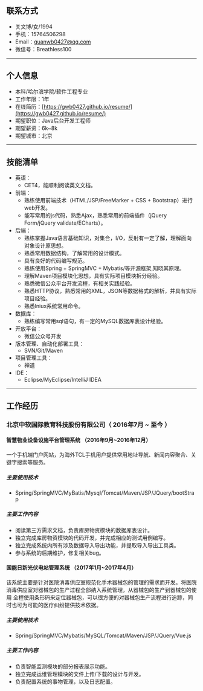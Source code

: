 ## 联系方式

- 关文博/女/1994
- 手机：15764506298
- Email：guanwb0427@qq.com
- 微信号：Breathless100

---
## 个人信息

 - 本科/哈尔滨学院/软件工程专业 
 - 工作年限：1年 
 - 在线简历：[https://gwb0427.github.io/resume/](https://gwb0427.github.io/resume/)
 - 期望职位：Java后台开发工程师
 - 期望薪资：6k~8k
 - 期望城市：北京
---
## 技能清单

- 英语：
	- CET4，能顺利阅读英文文档。
- 前端：
	- 熟练使用前端技术（HTML/JSP/FreeMarker + CSS + Bootstrap）进行web开发。
	- 能写常用的js代码，熟悉Ajax，熟悉常用的前端插件（jQuery Form/jQuery validate/ECharts）。
- 后端：
	- 熟练掌握Java语言基础知识，对集合，I/O，反射有一定了解，理解面向对象设计原思想。
	- 熟悉常用数据结构，了解常用的设计模式。
	- 具有良好的代码编写规范。
	- 熟练使用Spring + SpringMVC + Mybatis/等开源框架,知晓其原理。
	- 理解Maven项目模块化思想，具有实际项目模块拆分经验。
	- 熟悉微信公众平台开发流程，有相关实践经验。
	- 熟悉HTTP协议，熟悉常用的XML，JSON等数据格式的解析，并具有实际项目经验。
	- 熟悉lniux系统常用命令。
- 数据库：
	- 熟练编写常用sql语句，有一定的MySQL数据库表设计经验。
- 开放平台：
	- 微信公众号开发
- 版本管理、自动化部署工具：
	- SVN/Git/Maven
- 项目管理工具：
	- 禅道
- IDE：
	- Eclipse/MyEclipse/IntelliJ IDEA

---
## 工作经历 

### 北京中软国际教育科技股份有限公司（ 2016年7月 ~ 至今 ）

#### 智慧物业设备设施平台管理系统 （2016年9月~2016年12月）

一个手机端门户网站，为海外TCL手机用户提供常用地址导航、新闻内容聚合、关键字搜索等服务。

##### 主要使用技术

- Spring/SpringMVC/MyBatis/Mysql/Tomcat/Maven/JSP/JQuery/bootStrap

##### 主要工作内容 

- 阅读第三方需求文档，负责库房物资模块的数据库表设计。
- 独立完成库房物资模块的代码开发，并完成相应的测试用例编写。
- 独立完成系统内所有涉及数据导入导出功能，并提取导入导出工具类。
- 参与系统的后期维护，修复相关bug。

#### 国能日新光伏电站管理系统 （2017年1月~2017年4月）

该系统主要是针对医院消毒供应室规范化手术器械包的管理的需求而开发。将医院消毒供应室对器械包的生产过程全部纳入系统管理，从器械包的生产到器械包的使用
全程使用条形码来定位器械包，可以很方便的对器械包生产流程进行追踪，同时也可为可能的医疗纠纷提供技术依据。

##### 主要使用技术

- Spring/SpringMVC/Mybatis/MySQL/Tomcat/Maven/JSP/JQuery/Vue.js

##### 主要工作内容 

- 负责智能监测模块的部分报表展示功能。
- 独立完成运维管理模块的文件上传/下载的设计与开发。
- 负责配置系统的事物管理，以及日志配置。


